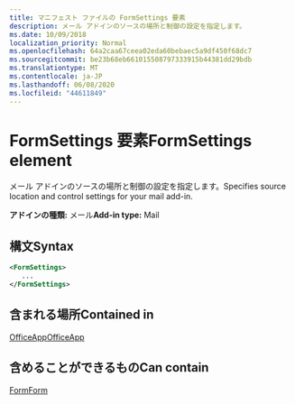 ```yaml
---
title: マニフェスト ファイルの FormSettings 要素
description: メール アドインのソースの場所と制御の設定を指定します。
ms.date: 10/09/2018
localization_priority: Normal
ms.openlocfilehash: 64a2caa67ceea02eda60bebaec5a9df450f68dc7
ms.sourcegitcommit: be23b68eb661015508797333915b44381dd29bdb
ms.translationtype: MT
ms.contentlocale: ja-JP
ms.lasthandoff: 06/08/2020
ms.locfileid: "44611849"
---
```

# <a name="formsettings-element"></a><span data-ttu-id="5e7cc-103">FormSettings 要素</span><span class="sxs-lookup"><span data-stu-id="5e7cc-103">FormSettings element</span></span>

<span data-ttu-id="5e7cc-104">メール アドインのソースの場所と制御の設定を指定します。</span><span class="sxs-lookup"><span data-stu-id="5e7cc-104">Specifies source location and control settings for your mail add-in.</span></span>

<span data-ttu-id="5e7cc-105">**アドインの種類:** メール</span><span class="sxs-lookup"><span data-stu-id="5e7cc-105">**Add-in type:** Mail</span></span>

## <a name="syntax"></a><span data-ttu-id="5e7cc-106">構文</span><span class="sxs-lookup"><span data-stu-id="5e7cc-106">Syntax</span></span>

```XML
<FormSettings>
   ...
</FormSettings>
```

## <a name="contained-in"></a><span data-ttu-id="5e7cc-107">含まれる場所</span><span class="sxs-lookup"><span data-stu-id="5e7cc-107">Contained in</span></span>

[<span data-ttu-id="5e7cc-108">OfficeApp</span><span class="sxs-lookup"><span data-stu-id="5e7cc-108">OfficeApp</span></span>](officeapp.md)

## <a name="can-contain"></a><span data-ttu-id="5e7cc-109">含めることができるもの</span><span class="sxs-lookup"><span data-stu-id="5e7cc-109">Can contain</span></span>

[<span data-ttu-id="5e7cc-110">Form</span><span class="sxs-lookup"><span data-stu-id="5e7cc-110">Form</span></span>](form.md)

